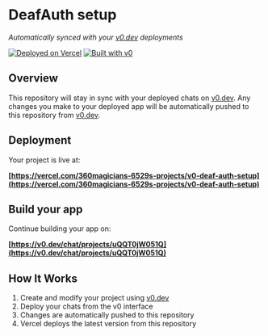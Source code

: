 # DeafAuth setup

*Automatically synced with your [v0.dev](https://v0.dev) deployments*

[![Deployed on Vercel](https://img.shields.io/badge/Deployed%20on-Vercel-black?style=for-the-badge&logo=vercel)](https://vercel.com/360magicians-6529s-projects/v0-deaf-auth-setup)
[![Built with v0](https://img.shields.io/badge/Built%20with-v0.dev-black?style=for-the-badge)](https://v0.dev/chat/projects/uQQT0jW051Q)

## Overview

This repository will stay in sync with your deployed chats on [v0.dev](https://v0.dev).
Any changes you make to your deployed app will be automatically pushed to this repository from [v0.dev](https://v0.dev).

## Deployment

Your project is live at:

**[https://vercel.com/360magicians-6529s-projects/v0-deaf-auth-setup](https://vercel.com/360magicians-6529s-projects/v0-deaf-auth-setup)**

## Build your app

Continue building your app on:

**[https://v0.dev/chat/projects/uQQT0jW051Q](https://v0.dev/chat/projects/uQQT0jW051Q)**

## How It Works

1. Create and modify your project using [v0.dev](https://v0.dev)
2. Deploy your chats from the v0 interface
3. Changes are automatically pushed to this repository
4. Vercel deploys the latest version from this repository